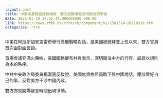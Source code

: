 ```yaml
---
layout: post
title: 中美高層對話針鋒相對　雙方就開場發言時間出現爭拗
date: 2021-03-19 17:55:44.000000000 +08:00
link: https://news.rthk.hk/rthk/ch/component/k2/1581514-20210319.htm
categories: rthk
---
```


中美在阿拉斯加安克雷奇舉行高層戰略對話，是美國總統拜登上任以來，雙方官員首次面對面會談。

首場會議充滿火藥味，美國國務卿布林肯表示，深切關注中方的行徑，威脅以規則為本的秩序。

中共中央政治局委員楊潔篪反駁說，美國無資格居高臨下與中國說話，應該管好自己的事，反對美方干涉中國內政。

雙方亦就開場發言時間出現爭拗。
